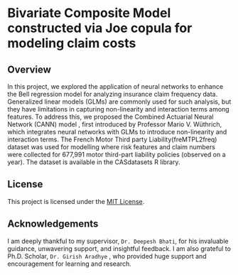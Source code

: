 # Bivariate Composite Model constructed via Joe copula for modeling claim costs



## Overview

In this project, we explored the application of neural networks to enhance the Bell regression model for analyzing insurance claim frequency data. Generalized linear models (GLMs) are commonly used for such analysis, but they have limitations in capturing non-linearity and interaction terms among features. To address this, we proposed the Combined Actuarial Neural Network (CANN) model , first introduced by Professor Mario V. Wüthrich, which integrates neural networks with GLMs to introduce non-linearity and interaction terms. The French Motor Third party Liability(freMTPL2freq) dataset was used for modelling where risk features and claim numbers were collected for 677,991 motor third-part liability policies (observed on a year). The dataset is available in the CASdatasets R library. 

## License

This project is licensed under the [MIT License](LICENSE).

## Acknowledgements

I am deeply thankful to my supervisor, `Dr. Deepesh Bhati`, for his
invaluable guidance, unwavering support, and insightful feedback. 
I am also grateful to Ph.D. Scholar, `Dr. Girish Aradhye` , who provided huge support and
encouragement for learning and research.
